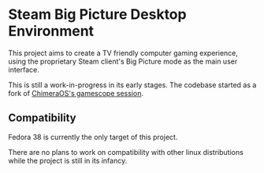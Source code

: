# Steam Big Picture Desktop Environment

This project aims to create a TV friendly computer gaming experience, using the proprietary Steam client's Big Picture mode as the main user interface.

This is still a work-in-progress in its early stages. The codebase started as a fork of [ChimeraOS's gamescope session](https://github.com/ChimeraOS/gamescope-session).

## Compatibility

Fedora 38 is currently the only target of this project.

There are no plans to work on compatibility with other linux distributions while the project is still in its infancy.
